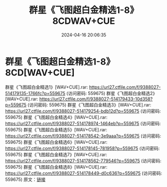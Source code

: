 ﻿---
title: 群星《飞图超白金精选1-8》8CDWAV+CUE
date: 2024-04-16 20:06:35
categories: WAV车载音乐、镜像
tags: 华语中文
---
# 群星《飞图超白金精选1-8》8CD[WAV+CUE]

群星《飞图超白金精选1》[WAV+CUE].rar: https://url27.ctfile.com/f/9388027-514179135-1766fc?p=559675
(访问密码: 559675)
群星《飞图超白金精选2》[WAV+CUE].rar: https://url27.ctfile.com/f/9388027-514179433-10d358?p=559675
(访问密码: 559675)
群星《飞图超白金精选3》[WAV+CUE].rar: https://url27.ctfile.com/f/9388027-514179254-bdb12d?p=559675
(访问密码: 559675)
群星《飞图超白金精选4》[WAV+CUE].rar: https://url27.ctfile.com/f/9388027-514178974-1464eb?p=559675
(访问密码: 559675)
群星《飞图超白金精选5》[WAV+CUE].rar: https://url27.ctfile.com/f/9388027-514178542-3e9aaa?p=559675
(访问密码: 559675)
群星《飞图超白金精选6》[WAV+CUE].rar: https://url27.ctfile.com/f/9388027-514178145-781958?p=559675
(访问密码: 559675)
群星《飞图超白金精选7》[WAV+CUE].rar: https://url27.ctfile.com/f/9388027-514178562-779546?p=559675
(访问密码: 559675)
群星《飞图超白金精选8》[WAV+CUE].rar: https://url27.ctfile.com/f/9388027-514178449-d0c636?p=559675
(访问密码: 559675)
原文：[链接](https://blog.sina.com.cn/s/blog_1647c7e760103156p.html)